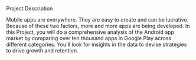 Project Description

Mobile apps are everywhere. They are easy to create and can be lucrative. Because of these two factors, more and more apps are being developed. In this Project, you will do a comprehensive analysis of the Android app market by comparing over ten thousand apps in Google Play across different categories. You'll look for insights in the data to devise strategies to drive growth and retention.
